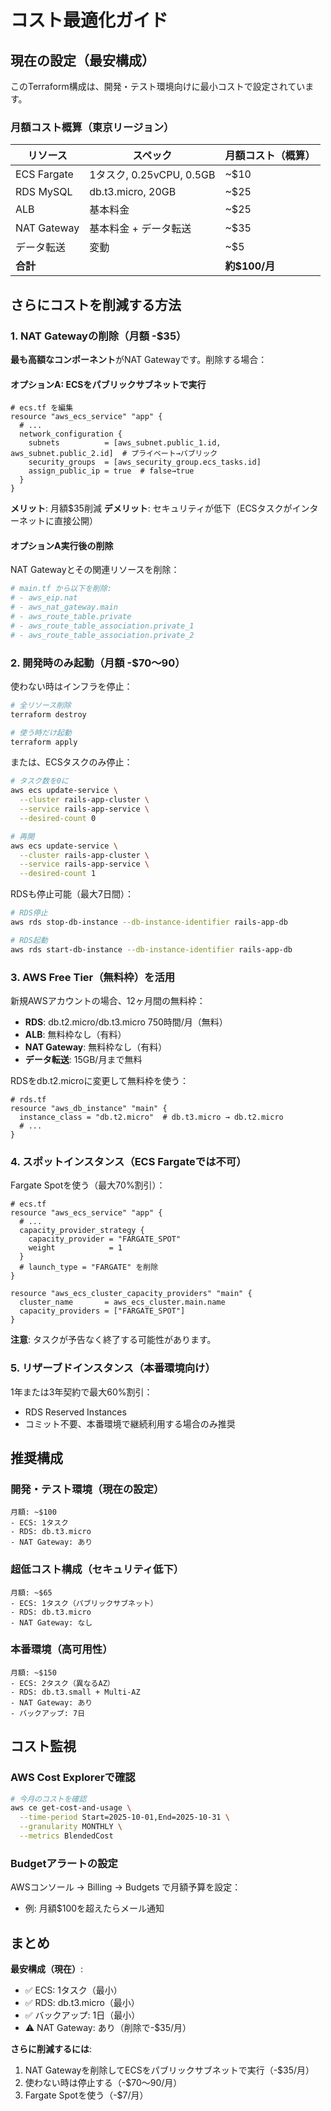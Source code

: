 # コスト最適化ガイド

## 現在の設定（最安構成）

このTerraform構成は、開発・テスト環境向けに最小コストで設定されています。

### 月額コスト概算（東京リージョン）

| リソース | スペック | 月額コスト（概算） |
|---------|---------|-----------------|
| ECS Fargate | 1タスク, 0.25vCPU, 0.5GB | ~$10 |
| RDS MySQL | db.t3.micro, 20GB | ~$25 |
| ALB | 基本料金 | ~$25 |
| NAT Gateway | 基本料金 + データ転送 | ~$35 |
| データ転送 | 変動 | ~$5 |
| **合計** | | **約$100/月** |

## さらにコストを削減する方法

### 1. NAT Gatewayの削除（月額 -$35）

**最も高額なコンポーネント**がNAT Gatewayです。削除する場合：

#### オプションA: ECSをパブリックサブネットで実行

```hcl
# ecs.tf を編集
resource "aws_ecs_service" "app" {
  # ...
  network_configuration {
    subnets          = [aws_subnet.public_1.id, aws_subnet.public_2.id]  # プライベート→パブリック
    security_groups  = [aws_security_group.ecs_tasks.id]
    assign_public_ip = true  # false→true
  }
}
```

**メリット**: 月額$35削減
**デメリット**: セキュリティが低下（ECSタスクがインターネットに直接公開）

#### オプションA実行後の削除

NAT Gatewayとその関連リソースを削除：

```bash
# main.tf から以下を削除:
# - aws_eip.nat
# - aws_nat_gateway.main
# - aws_route_table.private
# - aws_route_table_association.private_1
# - aws_route_table_association.private_2
```

### 2. 開発時のみ起動（月額 -$70〜90）

使わない時はインフラを停止：

```bash
# 全リソース削除
terraform destroy

# 使う時だけ起動
terraform apply
```

または、ECSタスクのみ停止：

```bash
# タスク数を0に
aws ecs update-service \
  --cluster rails-app-cluster \
  --service rails-app-service \
  --desired-count 0

# 再開
aws ecs update-service \
  --cluster rails-app-cluster \
  --service rails-app-service \
  --desired-count 1
```

RDSも停止可能（最大7日間）：

```bash
# RDS停止
aws rds stop-db-instance --db-instance-identifier rails-app-db

# RDS起動
aws rds start-db-instance --db-instance-identifier rails-app-db
```

### 3. AWS Free Tier（無料枠）を活用

新規AWSアカウントの場合、12ヶ月間の無料枠：

- **RDS**: db.t2.micro/db.t3.micro 750時間/月（無料）
- **ALB**: 無料枠なし（有料）
- **NAT Gateway**: 無料枠なし（有料）
- **データ転送**: 15GB/月まで無料

RDSをdb.t2.microに変更して無料枠を使う：

```hcl
# rds.tf
resource "aws_db_instance" "main" {
  instance_class = "db.t2.micro"  # db.t3.micro → db.t2.micro
  # ...
}
```

### 4. スポットインスタンス（ECS Fargateでは不可）

Fargate Spotを使う（最大70%割引）：

```hcl
# ecs.tf
resource "aws_ecs_service" "app" {
  # ...
  capacity_provider_strategy {
    capacity_provider = "FARGATE_SPOT"
    weight            = 1
  }
  # launch_type = "FARGATE" を削除
}

resource "aws_ecs_cluster_capacity_providers" "main" {
  cluster_name       = aws_ecs_cluster.main.name
  capacity_providers = ["FARGATE_SPOT"]
}
```

**注意**: タスクが予告なく終了する可能性があります。

### 5. リザーブドインスタンス（本番環境向け）

1年または3年契約で最大60%割引：

- RDS Reserved Instances
- コミット不要、本番環境で継続利用する場合のみ推奨

## 推奨構成

### 開発・テスト環境（現在の設定）

```
月額: ~$100
- ECS: 1タスク
- RDS: db.t3.micro
- NAT Gateway: あり
```

### 超低コスト構成（セキュリティ低下）

```
月額: ~$65
- ECS: 1タスク（パブリックサブネット）
- RDS: db.t3.micro
- NAT Gateway: なし
```

### 本番環境（高可用性）

```
月額: ~$150
- ECS: 2タスク（異なるAZ）
- RDS: db.t3.small + Multi-AZ
- NAT Gateway: あり
- バックアップ: 7日
```

## コスト監視

### AWS Cost Explorerで確認

```bash
# 今月のコストを確認
aws ce get-cost-and-usage \
  --time-period Start=2025-10-01,End=2025-10-31 \
  --granularity MONTHLY \
  --metrics BlendedCost
```

### Budgetアラートの設定

AWSコンソール → Billing → Budgets で月額予算を設定：

- 例: 月額$100を超えたらメール通知

## まとめ

**最安構成（現在）**:
- ✅ ECS: 1タスク（最小）
- ✅ RDS: db.t3.micro（最小）
- ✅ バックアップ: 1日（最小）
- ⚠️ NAT Gateway: あり（削除で-$35/月）

**さらに削減するには**:
1. NAT Gatewayを削除してECSをパブリックサブネットで実行（-$35/月）
2. 使わない時は停止する（-$70〜90/月）
3. Fargate Spotを使う（-$7/月）

